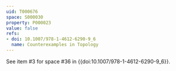 ```yaml
---
uid: T000676
space: S000030
property: P000023
value: false
refs:
- doi: 10.1007/978-1-4612-6290-9_6
  name: Counterexamples in Topology
---
```


See item #3 for space #36 in {{doi:10.1007/978-1-4612-6290-9_6}}.
